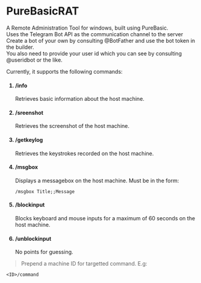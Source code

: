 # PureBasicRAT
<p>
A Remote Administration Tool for windows, built using PureBasic.<br>
Uses the Telegram Bot API as the communication channel to the server<br>
Create a bot of your own by consulting @BotFather and use the bot token in the builder.<br> 
You also need to provide your user id which you can see by consulting @useridbot or the like.
</p>
<p>
Currently, it supports the following commands:
<ol>
<h4><li>/info</li></h4>
<p>
Retrieves basic information about the host machine.
</p>
<h4><li>/sreenshot</li></h4>
<p>
Retrieves the screenshot of the host machine.
</p>
<h4><li>/getkeylog</li></h4>
<p>
Retrieves the keystrokes recorded on the host machine.
</p>
<h4><li>/msgbox</li></h4>
<p>
Displays a messagebox on the host machine. Must be in the form:

```
/msgbox Title;;Message
```

</p>
<h4><li>/blockinput</li></h4>
<p>
Blocks keyboard and mouse inputs for a maximum of 60 seconds on the host machine.
</p>
</p>
<h4><li>/unblockinput</li></h4>
<p>
No points for guessing.
</p>
</ol>

<p>


>Prepend a machine ID for targetted command. E.g:

```
<ID>/command
```

</p>
